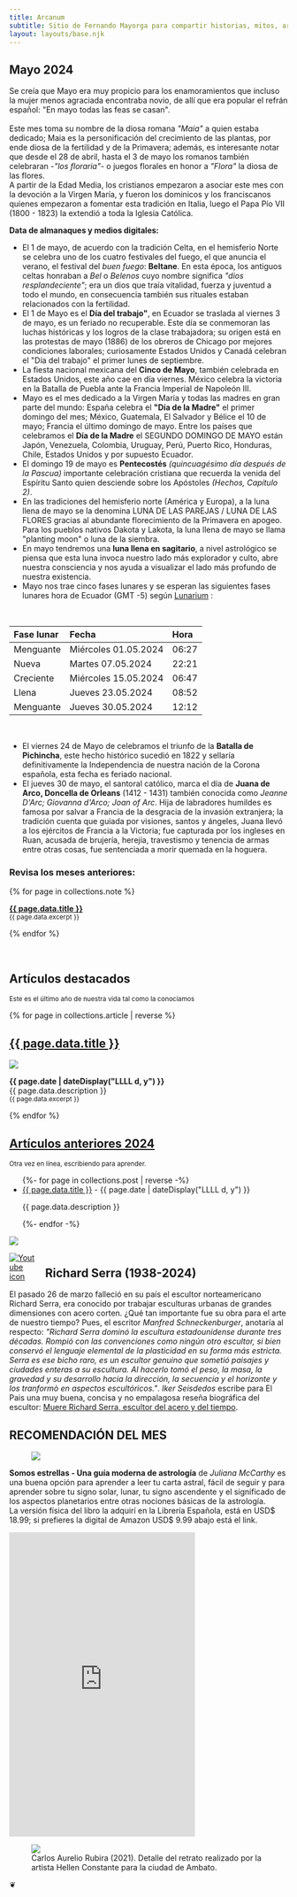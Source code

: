 ```yaml
---
title: Arcanum
subtitle: Sitio de Fernando Mayorga para compartir historias, mitos, arte y literatura del mundo antiguo y no tan antiguo.
layout: layouts/base.njk
---
```


## Mayo 2024

<div class="intro">

Se creía que Mayo era muy propicio para los enamoramientos que incluso la mujer menos agraciada encontraba novio, de allí que era popular el refrán español: "En mayo todas las feas se casan".  
<br/>
Este mes toma su nombre de la diosa romana *"Maia"* a quien estaba dedicado; Maia es la personificación del crecimiento de las plantas, por ende diosa de la fertilidad y de la Primavera; además, es interesante notar que desde el 28 de abril, hasta el 3 de mayo los romanos también celebraran -*"los floraria"*- o juegos florales en honor a *"Flora"* la diosa de las flores.  
A partir de la Edad Media, los cristianos empezaron a asociar este mes con la devoción a la Virgen María, y fueron los dominicos y los franciscanos quienes empezaron a fomentar esta tradición en Italia, luego el Papa Pío VII (1800 - 1823) la extendió a toda la Iglesia Católica.

</div>

**Data de almanaques y medios digitales:**

- El 1 de mayo, de acuerdo con la tradición Celta, en el hemisferio Norte se celebra uno de los cuatro festivales del fuego, el que anuncia el verano, el festival del *buen fuego*: **Beltane**. En esta época, los antiguos celtas honraban a *Bel* o *Belenos* cuyo nombre significa *"dios resplandeciente"*; era un dios que traía vitalidad, fuerza y juventud a todo el mundo, en consecuencia también sus rituales estaban relacionados con la fertilidad. 
- El 1 de Mayo es el **Día del trabajo"**, en Ecuador se traslada al viernes 3 de mayo, es un feriado no recuperable. Este día se conmemoran las luchas históricas y los logros de la clase trabajadora; su origen está en las protestas de mayo (1886) de los obreros de Chicago por mejores condiciones laborales; curiosamente Estados Unidos y Canadá celebran el "Día del trabajo" el primer lunes de septiembre.
- La fiesta nacional mexicana del **Cinco de Mayo**, también celebrada en Estados Unidos, este año cae en día viernes. México celebra la victoria en la Batalla de Puebla ante la Francia Imperial de Napoleón III.  
- Mayo es el mes dedicado a la Virgen María y todas las madres en gran parte del mundo: España celebra el **"Día de la Madre"** el primer domingo del mes; México, Guatemala, El Salvador y Bélice el 10 de mayo; Francia el último domingo de mayo. Entre los países que celebramos el **Día de la Madre** el SEGUNDO DOMINGO DE MAYO están Japón, Venezuela, Colombia, Uruguay, Perú, Puerto Rico, Honduras, Chile, Estados Unidos y por supuesto Ecuador.  
- El domingo 19 de mayo es **Pentecostés** *(quincuagésimo día después de la Pascua)* importante celebración cristiana que recuerda la venida del Espíritu Santo quien desciende sobre los Apóstoles *(Hechos, Capítulo 2)*.
- En las tradiciones del hemisferio norte (América y Europa), a la luna llena de mayo se la denomina LUNA DE LAS PAREJAS / LUNA DE LAS FLORES gracias al abundante florecimiento de la Primavera en apogeo. Para los pueblos nativos Dakota y Lakota, la luna llena de mayo se llama "planting moon" o luna de la siembra.
- En mayo tendremos una **luna llena en sagitario**, a nivel astrológico se piensa que esta luna invoca nuestro lado más explorador y culto, abre nuestra consciencia y nos ayuda a visualizar el lado más profundo de nuestra existencia.
- Mayo nos trae cinco fases lunares y se esperan las siguientes fases lunares hora de Ecuador (GMT -5) según [Lunarium](https://www.lunarium.co.uk) :

<br/>  

| Fase lunar              | Fecha 	| Hora |
| :---------------- | :------  	| :---- |
| Menguante        |   Miércoles 01.05.2024   	| 06:27 |
| Nueva           |   Martes 07.05.2024   	| 22:21 |
| Creciente    |  Miércoles 15.05.2024   	| 06:47 |
| Llena |  Jueves 23.05.2024   	| 08:52 |  
| Menguante        |   Jueves 30.05.2024   	| 12:12 |  

<br/>  

- El viernes 24 de Mayo de celebramos el triunfo de la **Batalla de Pichincha**, este hecho histórico sucedió en 1822 y sellaría definitivamente la Independencia de nuestra nación de la Corona española, esta fecha es feriado nacional.
- El jueves 30 de mayo, el santoral católico, marca el día de **Juana de Arco, Doncella de Orleans** (1412 - 1431) también conocida como *Jeanne D'Arc; Giovanna d'Arco; Joan of Arc*. Hija de labradores humildes es famosa por salvar a Francia de la desgracia de la invasión extranjera; la tradición cuenta que guiada por visiones, santos y ángeles, Juana llevó a los ejércitos de Francia a la Victoria; fue capturada por los ingleses en Ruan, acusada de brujería, herejía, travestismo y tenencia de armas entre otras cosas, fue sentenciada  a morir quemada en la hoguera.  
  
### Revisa los meses anteriores:

{% for page in collections.note %}
  <p><a href="{{ page.url }}"><strong>{{ page.data.title }}</strong></a><br/>
	<small> {{ page.data.excerpt }}</small></p>

{% endfor %}


<br/>  
<div class="ocre-river">

<h2>Artículos destacados</h2><p><small>Este es el último año de nuestra vida tal como la conocíamos</small></p>

{% for page in collections.article | reverse %}

<div class="cards">
  <h2><a href="{{ page.url }}">{{ page.data.title }}</a></h2>
	<img src=" {{ page.data.image }}"/>
  <p> <time datetime="{{ page.date }}"><b>{{ page.date | dateDisplay("LLLL d, y") }}</b></time><br/>
{{ page.data.description }} </br><small> {{ page.data.excerpt }}</small></p>
</div>

{% endfor %}
</div>

<div class="meta-river">
<h2><a href="/2024">Artículos anteriores 2024</a></h2><p><small>Otra vez en línea, escribiendo para aprender.</small><p>

<ul class="listing">
{%- for page in collections.post | reverse -%}
  <li>
    <a class="ptsans" href="{{ page.url }}">{{ page.data.title }}</a> -
    <time datetime="{{ page.date }}">{{ page.date | dateDisplay("LLLL d, y") }}</time>
  </li>
  <p class="descriptor">{{ page.data.description }}</p>
{%- endfor -%}
</ul>
</div>

<div id="serra" class="full-width">
<img class="wide" src="https://res.cloudinary.com/magnvs/image/upload/ar_16:9,c_fill,e_sharpen,g_auto,h_375,w_1000/v1711594290/IMG_1620_kjrplp.jpg"/>
</div>

<div class="nakedLink">
<div style="width:50px;display:block;float:left;margin:0;padding-right:15px;">

  [![Youtube icon](/images/youtube-red.svg)](https://youtu.be/ra0L_53uUbY?si=L9Wm-vQFAsykolMM)    

</div>
</div>
<h2 style="margin-top:1.8em;">Richard Serra (1938-2024)</h2>
<div style="clear:both;margin-bottom:2em;">  

El pasado 26 de marzo falleció en su país el escultor norteamericano Richard Serra, era conocido por trabajar esculturas urbanas de grandes dimensiones con acero corten. ¿Qué tan importante fue su obra para el arte de nuestro tiempo? Pues, el escritor *Manfred Schneckenburger*, anotaría al respecto: *"Richard Serra dominó la escultura estadounidense durante tres décadas. Rompió con las convenciones como ningún otro escultor, si bien conservó el lenguaje elemental de la plasticidad en su forma más estricta. Serra es ese bicho raro, es un escultor genuino que sometió paisajes y ciudades enteras a su escultura. Al hacerlo tomó el peso, la masa, la gravedad y su desarrollo hacia la dirección, la secuencia y el horizonte y los tranformò en aspectos escultóricos."*. *Iker Seisdedos* escribe para El Pais una muy buena, concisa y no empalagosa reseña biográfica del escultor: [Muere Richard Serra, escultor del acero y del tiempo](https://elpais.com/cultura/2024-03-27/muere-richard-serra-escultor-del-acero-y-del-tiempo.html).

</div>  

<div class="pearl-river">

## RECOMENDACIÓN DEL MES

<figure>
<img class="fit" src="https://res.cloudinary.com/magnvs/image/upload/v1711657542/IMG_1622_rvdgzp.jpg"/>
</figure>

**Somos estrellas - Una guía moderna de astrología** de *Juliana McCarthy* es una buena opción para aprender a leer tu carta astral, fácil de seguir y para aprender sobre tu signo solar, lunar,  tu signo ascendente y el significado de los aspectos planetarios entre otras nociones básicas de la astrología.  
La versión física del libro la adquirí en la Librería Española, está en USD$ 18.99; si prefieres la digital de Amazon USD$ 9.99 abajo está el link.  

<div class="middle">
<iframe type="text/html" sandbox="allow-scripts allow-same-origin allow-popups" width="336" height="550" frameborder="0" allowfullscreen style="max-width:100%" src="https://read.amazon.com/kp/card?asin=B07PK9WP6Q&preview=inline&linkCode=kpe&ref_=cm_sw_r_kb_dp_G6MJ1B0NCFB3H7MJJMZC&tag=fernanz-20" ></iframe>
</div>
</div>  

<figure>
<img class="fit" src="https://res.cloudinary.com/magnvs/image/upload/v1711656482/IMG_20210518_131436_c8r70x.jpg"/>
<figcaption> Carlos Aurelio Rubira (2021). Detalle del retrato realizado por la artista Hellen Constante para la ciudad de Ambato.</figcaption>
</figure>

<div class="fleuron">&#10086;</div>
